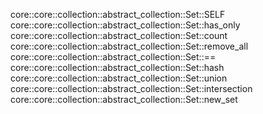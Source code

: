 core::core::collection::abstract_collection::Set::SELF
core::core::collection::abstract_collection::Set::has_only
core::core::collection::abstract_collection::Set::count
core::core::collection::abstract_collection::Set::remove_all
core::core::collection::abstract_collection::Set::==
core::core::collection::abstract_collection::Set::hash
core::core::collection::abstract_collection::Set::union
core::core::collection::abstract_collection::Set::intersection
core::core::collection::abstract_collection::Set::new_set